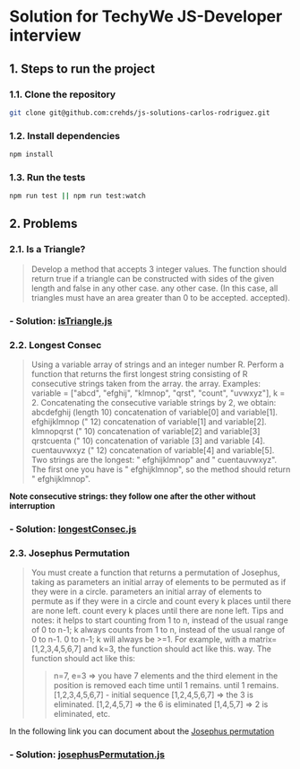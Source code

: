 # Solution for TechyWe JS-Developer interview

## 1. Steps to run the project

### 1.1. Clone the repository

```bash
git clone git@github.com:crehds/js-solutions-carlos-rodriguez.git
```

### 1.2. Install dependencies

```bash
npm install
```

### 1.3. Run the tests

```bash
npm run test || npm run test:watch
```

## 2. Problems

### 2.1. Is a Triangle?

> Develop a method that accepts 3 integer values. The function should return
true if a triangle can be constructed with sides of the given length and false in any other case.
any other case.
(In this case, all triangles must have an area greater than 0 to be accepted.
accepted).

### - Solution: [isTriangle.js](./src/isTriangle/isTriangle.js)

### 2.2. Longest Consec

> Using a variable array of strings and an integer number R. Perform a function that
returns the first longest string consisting of R consecutive strings taken from the array.
the array.
Examples:
variable = ["abcd", "efghij", "klmnop", "qrst", "count", "uvwxyz"], k = 2.
Concatenating the consecutive variable strings by 2, we obtain:
abcdefghij (length 10) concatenation of variable[0] and variable[1].
efghijklmnop (" 12) concatenation of variable[1] and variable[2].
klmnopqrst (" 10) concatenation of variable[2] and variable[3]
qrstcuenta (" 10) concatenation of variable [3] and variable [4].
cuentauvwxyz (" 12) concatenation of variable[4] and variable[5].
Two strings are the longest: " efghijklmnop" and " cuentauvwxyz".
The first one you have is " efghijklmnop", so the method should return "
efghijklmnop".

**Note
consecutive strings: they follow one after the other without interruption**

### - Solution: [longestConsec.js](./src/longestConsec/longestConsec.js)

### 2.3. Josephus Permutation

> You must create a function that returns a permutation of Josephus, taking as parameters an initial array of elements to be permuted as if they were in a circle.
parameters an initial array of elements to permute as if they were in a circle and count every k places until there are none left.
count every k places until there are none left.
Tips and notes: it helps to start counting from 1 to n, instead of the usual range of 0 to n-1; k always counts from 1 to n, instead of the usual range of 0 to n-1.
0 to n-1; k will always be >=1.
For example, with a matrix=[1,2,3,4,5,6,7] and k=3, the function should act like this.
way.
The function should act like this:
>>n=7, e=3 => you have 7 elements and the third element in the position is removed each time until 1 remains.
until 1 remains.
[1,2,3,4,5,6,7] - initial sequence
[1,2,4,5,6,7] => the 3 is eliminated.
[1,2,4,5,7] => the 6 is eliminated
[1,4,5,7] => 2 is eliminated, etc.

In the following link you can document about the [Josephus permutation](http://en.wikipedia.org/wiki/Josephus_problem)

### - Solution: [josephusPermutation.js](./src/josephusPermutation/josephusPermutation.js)
